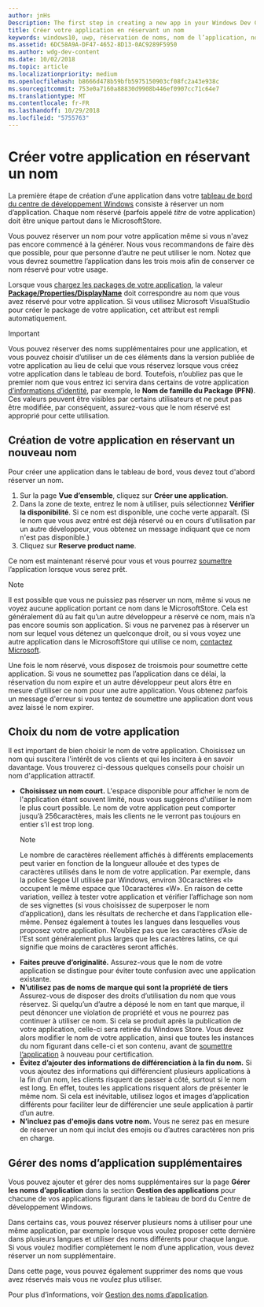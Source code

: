 ```yaml
---
author: jnHs
Description: The first step in creating a new app in your Windows Dev Center dashboard is reserving an app name. See how to reserve app names and find suggestions for choosing a great name for your app.
title: Créer votre application en réservant un nom
keywords: windows10, uwp, réservation de noms, nom de l’application, noms d’application, noms, nom du produit, attribution de noms, nom réservé, titre, noms, titres
ms.assetid: 6DC58A9A-DF47-4652-8D13-0AC9289F5950
ms.author: wdg-dev-content
ms.date: 10/02/2018
ms.topic: article
ms.localizationpriority: medium
ms.openlocfilehash: b8666d478b59bfb5975150903cf08fc2a43e938c
ms.sourcegitcommit: 753e0a7160a88830d9908b446ef0907cc71c64e7
ms.translationtype: MT
ms.contentlocale: fr-FR
ms.lasthandoff: 10/29/2018
ms.locfileid: "5755763"
---
```

# <a name="create-your-app-by-reserving-a-name"></a>Créer votre application en réservant un nom

La première étape de création d’une application dans votre [tableau de bord du centre de développement Windows](https://partner.microsoft.com/dashboard) consiste à réserver un nom d’application. Chaque nom réservé (parfois appelé *titre* de votre application) doit être unique partout dans le MicrosoftStore.

Vous pouvez réserver un nom pour votre application même si vous n'avez pas encore commencé à la générer. Nous vous recommandons de faire dès que possible, pour que personne d’autre ne peut utiliser le nom. Notez que vous devrez soumettre l’application dans les trois mois afin de conserver ce nom réservé pour votre usage.

Lorsque vous [chargez les packages de votre application](upload-app-packages.md), la valeur [**Package/Properties/DisplayName**](https://docs.microsoft.com/uwp/schemas/appxpackage/uapmanifestschema/element-displayname) doit correspondre au nom que vous avez réservé pour votre application. Si vous utilisez Microsoft VisualStudio pour créer le package de votre application, cet attribut est rempli automatiquement.

> [!IMPORTANT]
> Vous pouvez réserver des noms supplémentaires pour une application, et vous pouvez choisir d’utiliser un de ces éléments dans la version publiée de votre application au lieu de celui que vous réservez lorsque vous créez votre application dans le tableau de bord. Toutefois, n’oubliez pas que le premier nom que vous entrez ici servira dans certains de votre application [d’informations d’identité](view-app-identity-details.md), par exemple, le **Nom de famille du Package (PFN)**. Ces valeurs peuvent être visibles par certains utilisateurs et ne peut pas être modifiée, par conséquent, assurez-vous que le nom réservé est approprié pour cette utilisation.


## <a name="create-your-app-by-reserving-a-new-name"></a>Création de votre application en réservant un nouveau nom

Pour créer une application dans le tableau de bord, vous devez tout d'abord réserver un nom. 

1.  Sur la page **Vue d’ensemble**, cliquez sur **Créer une application**.
2.  Dans la zone de texte, entrez le nom à utiliser, puis sélectionnez **Vérifier la disponibilité**. Si ce nom est disponible, une coche verte apparaît. (Si le nom que vous avez entré est déjà réservé ou en cours d'utilisation par un autre développeur, vous obtenez un message indiquant que ce nom n'est pas disponible.)
3.  Cliquez sur **Reserve product name**.

Ce nom est maintenant réservé pour vous et vous pourrez [soumettre](app-submissions.md) l’application lorsque vous serez prêt. 

> [!NOTE]
> Il est possible que vous ne puissiez pas réserver un nom, même si vous ne voyez aucune application portant ce nom dans le MicrosoftStore. Cela est généralement dû au fait qu’un autre développeur a réservé ce nom, mais n’a pas encore soumis son application. Si vous ne parvenez pas à réserver un nom sur lequel vous détenez un quelconque droit, ou si vous voyez une autre application dans le MicrosoftStore qui utilise ce nom, [contactez Microsoft](http://go.microsoft.com/fwlink/p/?LinkId=233777).

Une fois le nom réservé, vous disposez de troismois pour soumettre cette application. Si vous ne soumettez pas l’application dans ce délai, la réservation du nom expire et un autre développeur peut alors être en mesure d’utiliser ce nom pour une autre application. Vous obtenez parfois un message d'erreur si vous tentez de soumettre une application dont vous avez laissé le nom expirer.


## <a name="choosing-your-apps-name"></a>Choix du nom de votre application

Il est important de bien choisir le nom de votre application. Choisissez un nom qui suscitera l'intérêt de vos clients et qui les incitera à en savoir davantage. Vous trouverez ci-dessous quelques conseils pour choisir un nom d'application attractif.

-   **Choisissez un nom court.** L'espace disponible pour afficher le nom de l'application étant souvent limité, nous vous suggérons d'utiliser le nom le plus court possible. Le nom de votre application peut comporter jusqu’à 256caractères, mais les clients ne le verront pas toujours en entier s’il est trop long.
    > [!NOTE]
    > Le nombre de caractères réellement affichés à différents emplacements peut varier en fonction de la longueur allouée et des types de caractères utilisés dans le nom de votre application. Par exemple, dans la police Segoe UI utilisée par Windows, environ 30caractères «I» occupent le même espace que 10caractères «W». En raison de cette variation, veillez à tester votre application et vérifier l’affichage son nom de ses vignettes (si vous choisissez de superposer le nom d’application), dans les résultats de recherche et dans l’application elle-même. Pensez également à toutes les langues dans lesquelles vous proposez votre application. N’oubliez pas que les caractères d’Asie de l’Est sont généralement plus larges que les caractères latins, ce qui signifie que moins de caractères seront affichés.
-   **Faites preuve d’originalité.** Assurez-vous que le nom de votre application se distingue pour éviter toute confusion avec une application existante.
-   **N’utilisez pas de noms de marque qui sont la propriété de tiers** Assurez-vous de disposer des droits d’utilisation du nom que vous réservez. Si quelqu’un d’autre a déposé le nom en tant que marque, il peut dénoncer une violation de propriété et vous ne pourrez pas continuer à utiliser ce nom. Si cela se produit après la publication de votre application, celle-ci sera retirée du Windows Store. Vous devez alors modifier le nom de votre application, ainsi que toutes les instances du nom figurant dans celle-ci et son contenu, avant de [soumettre l’application](app-submissions.md) à nouveau pour certification.
-   **Évitez d’ajouter des informations de différenciation à la fin du nom.** Si vous ajoutez des informations qui différencient plusieurs applications à la fin d’un nom, les clients risquent de passer à côté, surtout si le nom est long. En effet, toutes les applications risquent alors de présenter le même nom. Si cela est inévitable, utilisez logos et images d’application différents pour faciliter leur de différencier une seule application à partir d’un autre.
-   **N’incluez pas d'emojis dans votre nom.** Vous ne serez pas en mesure de réserver un nom qui inclut des emojis ou d’autres caractères non pris en charge.


## <a name="manage-additional-app-names"></a>Gérer des noms d’application supplémentaires

Vous pouvez ajouter et gérer des noms supplémentaires sur la page **Gérer les noms d’application** dans la section **Gestion des applications** pour chacune de vos applications figurant dans le tableau de bord du Centre de développement Windows.

Dans certains cas, vous pouvez réserver plusieurs noms à utiliser pour une même application, par exemple lorsque vous voulez proposer cette dernière dans plusieurs langues et utiliser des noms différents pour chaque langue. Si vous voulez modifier complètement le nom d’une application, vous devez réserver un nom supplémentaire.

Dans cette page, vous pouvez également supprimer des noms que vous avez réservés mais vous ne voulez plus utiliser.

Pour plus d’informations, voir [Gestion des noms d’application](manage-app-names.md).

 

 




